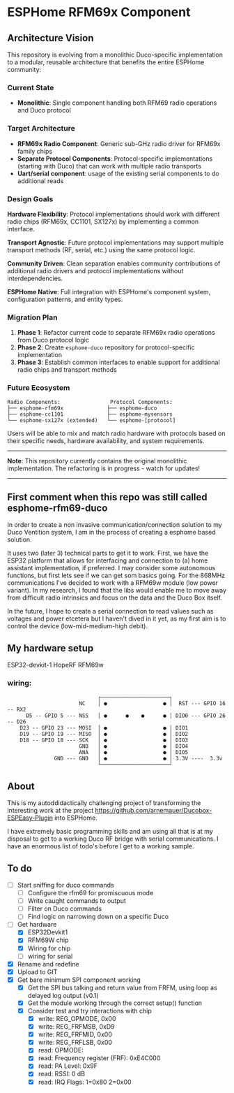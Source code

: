 # ESPHome RFM69x Component

## Architecture Vision

This repository is evolving from a monolithic Duco-specific implementation to a modular, reusable architecture that benefits the entire ESPHome community:

### Current State

- **Monolithic**: Single component handling both RFM69 radio operations and Duco protocol

### Target Architecture

- **RFM69x Radio Component**: Generic sub-GHz radio driver for RFM69x family chips
- **Separate Protocol Components**: Protocol-specific implementations (starting with Duco) that can work with multiple radio transports
- **Uart/serial component**: usage of the existing serial components to do additional reads

### Design Goals

**Hardware Flexibility**: Protocol implementations should work with different radio chips (RFM69x, CC1101, SX127x) by implementing a common interface.

**Transport Agnostic**: Future protocol implementations may support multiple transport methods (RF, serial, etc.) using the same protocol logic.

**Community Driven**: Clean separation enables community contributions of additional radio drivers and protocol implementations without interdependencies.

**ESPHome Native**: Full integration with ESPHome's component system, configuration patterns, and entity types.

### Migration Plan

1. **Phase 1**: Refactor current code to separate RFM69x radio operations from Duco protocol logic
2. **Phase 2**: Create `esphome-duco` repository for protocol-specific implementation
3. **Phase 3**: Establish common interfaces to enable support for additional radio chips and transport methods

### Future Ecosystem

```
Radio Components:                Protocol Components:
├── esphome-rfm69x              ├── esphome-duco
├── esphome-cc1101              ├── esphome-mysensors
└── esphome-sx127x (extended)   └── esphome-[protocol]
```

Users will be able to mix and match radio hardware with protocols based on their specific needs, hardware availability, and system requirements.

---

**Note**: This repository currently contains the original monolithic implementation. The refactoring is in progress - watch for updates!

---

## First comment when this repo was still called esphome-rfm69-duco

In order to create a non invasive communication/connection solution to my Duco Ventition system, I am in the process of creating a esphome based solution.

It uses two (later 3) technical parts to get it to work. First, we have the ESP32 platform that allows for interfacing and connection to (a) home assistant implementation, if preferred. I may consider some autonomous functions, but first lets see if we can get som basics going.
For the 868MHz communications I've decided to work with a RFM69w module (low power variant). In my research, I found that the libs would enable me to move away from difficult radio intrinsics and focus on the data and the Duco Box itself.

In the future, I hope to create a serial connection to read values such as voltages and power etcetera but I haven't dived in it yet, as my first aim is to control the device (low-mid-medium-high debit).

## My hardware setup

ESP32-devkit-1
HopeRF RFM69w

### wiring:

```
                             ┌──────────────────────┐
                       NC    │ ●                  ● │  RST --- GPIO 16 -- RX2
      D5 -- GPIO 5 --- NSS   │ ●      ●    ●      ● │ DIO0 --- GPIO 26 -- D26
    D23 -- GPIO 23 --- MOSI  │ ●                  ● │ DIO1
    D19 -- GPIO 19 --- MISO  │ ●                  ● │ DIO2
    D18 -- GPIO 18 --- SCK   │ ●                  ● │ DIO3
                       GND   │ ●                  ● │ DIO4
                       ANA   │ ●                  ● │ DIO5
               GND --- GND   │ ●                  ● │ 3.3V ----  3.3v
                             └──────────────────────┘
```

## About

This is my autoddidactically challenging project of transforming the interesting work at the project https://github.com/arnemauer/Ducobox-ESPEasy-Plugin into ESPHome.

I have extremely basic programming skills and am using all that is at my disposal to get to a working Duco RF bridge with serial communications. I have an enormous list of todo's before I get to a working sample.

## To do

- [ ] Start sniffing for duco commands
  - [ ] Configure the rfm69 for promiscuous mode
  - [ ] Write caught commands to output
  - [ ] Filter on Duco commands
  - [ ] Find logic on narrowing down on a specific Duco
- [ ] Get hardware
  - [x] ESP32Devkit1
  - [x] RFM69W chip
  - [x] Wiring for chip
  - [ ] wiring for serial
- [x] Rename and redefine
- [x] Upload to GIT
- [x] Get bare minimum SPI component working
  - [x] Get the SPI bus talking and return value from FRFM, using loop as delayed log output (v0.1)
  - [x] Get the module working through the correct setup() function
  - [x] Consider test and try interactions with chip
    - [x] write: REG_OPMODE, 0x00
    - [x] write: REG_FRFMSB, 0xD9
    - [x] write: REG_FRFMID, 0x00
    - [x] write: REG_FRFLSB, 0x00
    - [x] read: OPMODE:
    - [x] read: Frequency register (FRF): 0xE4C000
    - [x] read: PA Level: 0x9F
    - [x] read: RSSI: 0 dB
    - [x] read: IRQ Flags: 1=0x80 2=0x00
